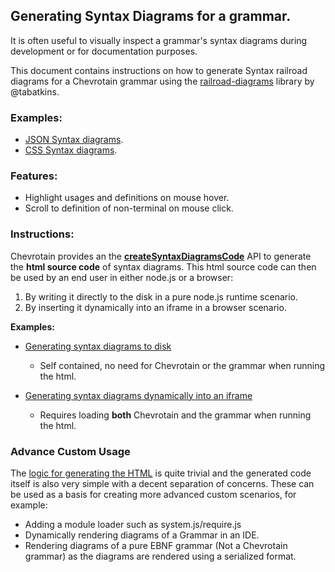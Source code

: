 ## Generating Syntax Diagrams for a grammar.
 
It is often useful to visually inspect a grammar's syntax diagrams during development
or for documentation purposes.

This document contains instructions on how to generate Syntax railroad diagrams for a Chevrotain
grammar using the [railroad-diagrams](https://github.com/tabatkins/railroad-diagrams)
library by @tabatkins.

### Examples:
* [JSON Syntax diagrams](http://sap.github.io/chevrotain/diagrams_samples/json.html).
* [CSS Syntax diagrams](http://sap.github.io/chevrotain/diagrams_samples/css.html).
 
 
### Features:
  * Highlight usages and definitions on mouse hover.
  * Scroll to definition of non-terminal on mouse click. 
 

### Instructions:

Chevrotain provides an the [**createSyntaxDiagramsCode**](http://sap.github.io/chevrotain/documentation/2_0_1/globals.html#createsyntaxdiagramscode) API to generate the **html source code**
of syntax diagrams. This html source code can then be used by an end user in either node.js or a browser:
1. By writing it directly to the disk in a pure node.js runtime scenario.
2. By inserting it dynamically into an iframe in a browser scenario. 

**Examples:**
  * [Generating syntax diagrams to disk](https://github.com/SAP/chevrotain/blob/master/examples/parser/diagrams/gen_diagrams.js)
    - Self contained, no need for Chevrotain or the grammar when running the html.
    
  * [Generating syntax diagrams dynamically into an iframe](https://github.com/SAP/chevrotain/blob/master/examples/parser/diagrams/diagrams_browser.html)
    - Requires loading **both** Chevrotain and the grammar when running the html.


### Advance Custom Usage

The [logic for generating the HTML](https://github.com/SAP/chevrotain/tree/master/src/diagrams/render_public.ts) 
is quite trivial and the generated code itself is also very simple with a decent separation of concerns.
These can be used as a basis for creating more advanced custom scenarios, for example:
  * Adding a module loader such as system.js/require.js
  * Dynamically rendering diagrams of a Grammar in an IDE.
  * Rendering diagrams of a pure EBNF grammar (Not a Chevrotain grammar) as the diagrams are rendered
    using a serialized format.   

